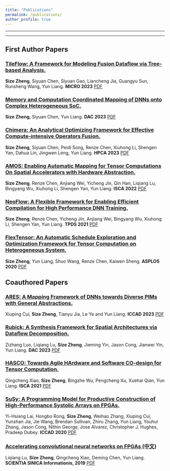 ```yaml
---
title: "Publications"
permalink: /publications/
author_profile: true
---
```


---

<!-- See a full list on  [Google Scholar](https://scholar.google.com/citations?user=_7Q8uIYAAAAJ&hl=en)   -->

---

## First Author Papers

### [TileFlow: A Framework for Modeling Fusion Dataflow via Tree-based Analysis.]()
**Size Zheng**, Siyuan Chen, Siyuan Gao, Liancheng Jia, Guangyu Sun, Runsheng Wang, Yun Liang. **MICRO 2023**
[PDF](../files/micro23-101.pdf)

### [Memory and Computation Coordinated Mapping of DNNs onto Complex Heterogeneous SoC.](https://ieeexplore.ieee.org/document/10247951)
**Size Zheng**, Siyuan Chen, Yun Liang. **DAC 2023**
[PDF](../files/COMB-Final.pdf)

### [Chimera: An Analytical Optimizing Framework for Effective Compute-intensive Operators Fusion.](https://ieeexplore.ieee.org/document/10071018/)
**Size Zheng**, Siyuan Chen, Peidi Song, Renze Chen, Xiuhong Li, Shengen Yan, Dahua Lin, Jingwen Leng, Yun Liang. **HPCA 2023**
[PDF](../files/7A-3.pdf)

### [AMOS: Enabling Automatic Mapping for Tensor Computations On Spatial Accelerators with Hardware Abstraction.](https://cs.stanford.edu/~anjiang/papers/ZhengETAL22AMOS.pdf)
**Size Zheng**, Renze Chen, Anjiang Wei, Yicheng Jin, Qin Han, Liqiang Lu, Bingyang Wu, Xiuhong Li, Shengen Yan, Yun Liang. **ISCA 2022**
[PDF](../files/AMOS_ISCA_22_Final.pdf)

### [NeoFlow: A Flexible Framework for Enabling Efficient Compilation for High Performance DNN Training.](https://ieeexplore.ieee.org/document/9664259)
**Size Zheng**, Renze Chen, Yicheng Jin, Anjiang Wei, Bingyang Wu, Xiuhong Li, Shengen Yan, Yun Liang. **TPDS 2021**
[PDF](../files/NeoFlow-OpenAccess-Version.pdf)

### [FlexTensor: An Automatic Schedule Exploration and Optimization Framework for Tensor Computation on Heterogeneous System.](https://dl.acm.org/doi/10.1145/3373376.3378508)
**Size Zheng**, Yun Liang, Shuo Wang, Renze Chen, Kaiwen Sheng. **ASPLOS 2020**
[PDF](../files/flextensor.pdf)

## Coauthored Papers

### [ARES: A Mapping Framework of DNNs towards Diverse PIMs with General Abstractions.]()
Xiuping Cui, **Size Zheng**, Tianyu Jia, Le Ye and Yun Liang. **ICCAD 2023**
[PDF]()

### [Rubick: A Synthesis Framework for Spatial Architectures via Dataflow Decomposition.]()
Zizhang Luo, Liqiang Lu, **Size Zheng**, Jieming Yin, Jason Cong, Jianwei Yin, Yun Liang. **DAC 2023**
[PDF](../files/Rubick_final.pdf)

### [HASCO: Towards Agile HArdware and Software CO-design for Tensor Computation.](https://arxiv.org/pdf/2105.01585.pdf)
Qingcheng Xiao, **Size Zheng**, Bingzhe Wu, Pengcheng Xu, Xuehai Qian, Yun Liang. **ISCA 2021**
[PDF](../files/ISCA21-xqc.pdf)

### [SuSy: A Programming Model for Productive Construction of High-Performance Systolic Arrays on FPGAs.](https://ieeexplore.ieee.org/document/9256583)
Yi-Hsiang Lai, Hongbo Rong, **Size Zheng**, Weihao Zhang, Xiuping Cui, Yunshan Jia, Jie Wang, Brendan Sullivan, Zhiru Zhang, Yun Liang, Youhui Zhang, Jason Cong, Nithin George, Jose Alvarez, Christopher J. Hughes, Pradeep Dubey. **ICCAD 2020**
[PDF](../files/susy.pdf)

### [Accelerating convolutional neural networks on FPGAs (中文)](https://ceca.pku.edu.cn/docs/20200113152559178152.pdf)
Liqiang Lu, **Size Zheng**, Qingcheng Xiao, Deming Chen, Yun Liang. **SCIENTIA SINICA Informationis, 2019**
[PDF](../files/N112018-00291.pdf)

